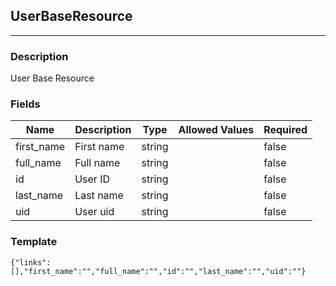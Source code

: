 ## UserBaseResource
---
### Description
User Base Resource
### Fields
| Name | Description | Type | Allowed Values | Required |
| ---- | ----------- | ---- | -------------- | -------- |
| first_name | First name | string |  | false |
| full_name | Full name | string |  | false |
| id | User ID | string |  | false |
| last_name | Last name | string |  | false |
| uid | User uid | string |  | false |
### Template
```
{"links":[],"first_name":"","full_name":"","id":"","last_name":"","uid":""}
```
